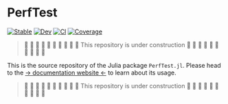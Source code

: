 # PerfTest

[![Stable](https://img.shields.io/badge/docs-stable-blue.svg)](https://JuliaPerf.github.io/PerfTest.jl/stable)
[![Dev](https://img.shields.io/badge/docs-dev-blue.svg)](https://JuliaPerf.github.io/PerfTest.jl/dev)
[![CI](https://github.com/JuliaPerf/PerfTest.jl/actions/workflows/CI.yml/badge.svg?branch=master)](https://github.com/JuliaPerf/PerfTest.jl/actions/workflows/CI.yml?query=branch%3Amain)
[![Coverage](https://codecov.io/gh/JuliaPerf/PerfTest.jl/branch/master/graph/badge.svg)](https://codecov.io/gh/JuliaPerf/PerfTest.jl)

> :construction: :construction: :construction: :construction: :construction: :construction: :construction: :construction: :construction: :construction: This repository is under construction :construction: :construction: :construction: :construction: :construction: :construction: :construction: :construction: :construction: :construction:


This is the source repository of the Julia package `PerfTest.jl`. Please head to the [-> documentation website <-](https://JuliaPerf.github.io/PerfTest.jl) to learn about its usage.


> :construction: :construction: :construction: :construction: :construction: :construction: :construction: :construction: :construction: :construction: This repository is under construction :construction: :construction: :construction: :construction: :construction: :construction: :construction: :construction: :construction: :construction: